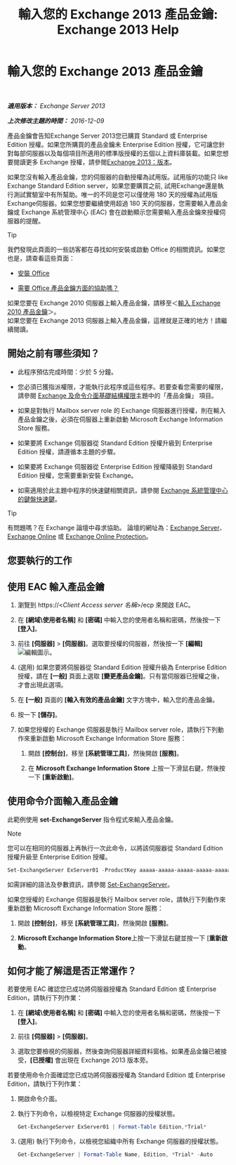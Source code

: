 ﻿---
title: '輸入您的 Exchange 2013 產品金鑰: Exchange 2013 Help'
TOCTitle: 輸入您的 Exchange 2013 產品金鑰
ms:assetid: ccb14685-4bdc-42a4-a985-35cd2a1a415c
ms:mtpsurl: https://technet.microsoft.com/zh-tw/library/Bb124582(v=EXCHG.150)
ms:contentKeyID: 51409244
ms.date: 05/21/2018
mtps_version: v=EXCHG.150
f1_keywords:
- Microsoft.Exchange.Management.SnapIn.Esm.Servers.EnterProductKeyWizardForm.EnterProductKeyWizardPage
ms.translationtype: MT
---

# 輸入您的 Exchange 2013 產品金鑰

 

_**適用版本：** Exchange Server 2013_

_**上次修改主題的時間：** 2016-12-09_

產品金鑰會告知Exchange Server 2013您已購買 Standard 或 Enterprise Edition 授權。如果您所購買的產品金鑰未 Enterprise Edition 授權，它可讓您針對每部伺服器以及每個項目所適用的標準版授權的五個以上資料庫裝載。如果您想要閱讀更多 Exchange 授權，請參閱[Exchange 2013：版本](exchange-2013-editions-and-versions-exchange-2013-help.md)。

如果您沒有輸入產品金鑰，您的伺服器的自動授權為試用版。試用版的功能只 like Exchange Standard Edition server，如果您要購買之前, 試用Exchange還是執行測試實驗室中有所幫助。唯一的不同是您可以僅使用 180 天的授權為試用版Exchange伺服器。如果您想要繼續使用超過 180 天的伺服器，您需要輸入產品金鑰或 Exchange 系統管理中心 (EAC) 會在啟動顯示您需要輸入產品金鑰來授權伺服器的提醒。

> [!TIP]  
> 我們發現此頁面的一些訪客都在尋找如何安裝或啟動 Office 的相關資訊。如果您也是，請查看這些頁面：
> <ul>
> <li><p><a href="http://go.microsoft.com/fwlink/p/?linkid=403360">安裝 Office</a></p></li>
> <li><p><a href="http://go.microsoft.com/fwlink/p/?linkid=403361">需要 Office 產品金鑰方面的協助嗎？</a></p></li>
> </ul>
> 如果您要在 Exchange 2010 伺服器上輸入產品金鑰，請移至＜<a href="http://go.microsoft.com/fwlink/p/?linkid=403370">輸入 Exchange 2010 產品金鑰</a>＞。<br />
> 如果您要在 Exchange 2013 伺服器上輸入產品金鑰，這裡就是正確的地方！請繼續閱讀。


## 開始之前有哪些須知？

  - 此程序預估完成時間：少於 5 分鐘。

  - 您必須已獲指派權限，才能執行此程序或這些程序。若要查看您需要的權限，請參閱 [Exchange 及命令介面基礎結構權限](exchange-and-shell-infrastructure-permissions-exchange-2013-help.md)主題中的「產品金鑰」 項目。

  - 如果是對執行 Mailbox server role 的 Exchange 伺服器進行授權，則在輸入產品金鑰之後，必須在伺服器上重新啟動 Microsoft Exchange Information Store 服務。

  - 如果要將 Exchange 伺服器從 Standard Edition 授權升級到 Enterprise Edition 授權，請遵循本主題的步驟。

  - 如果要將 Exchange 伺服器從 Enterprise Edition 授權降級到 Standard Edition 授權，您需要重新安裝 Exchange。

  - 如需適用於此主題中程序的快速鍵相關資訊，請參閱 [Exchange 系統管理中心的鍵盤快速鍵](keyboard-shortcuts-in-the-exchange-admin-center-exchange-online-protection-help.md)。


> [!TIP]  
> 有問題嗎？在 Exchange 論壇中尋求協助。 論壇的網址為：<a href="https://go.microsoft.com/fwlink/p/?linkid=60612">Exchange Server</a>、 <a href="https://go.microsoft.com/fwlink/p/?linkid=267542">Exchange Online</a> 或 <a href="https://go.microsoft.com/fwlink/p/?linkid=285351">Exchange Online Protection</a>。




## 您要執行的工作

## 使用 EAC 輸入產品金鑰

1.  瀏覽到 https://\<*Client Access server 名稱*\>/ecp 來開啟 EAC。

2.  在 **\[網域\\使用者名稱\]** 和 **\[密碼\]** 中輸入您的使用者名稱和密碼，然後按一下 **\[登入\]**。

3.  前往 **\[伺服器\]** \> **\[伺服器\]**。選取要授權的伺服器，然後按一下 **\[編輯\]**![編輯圖示](images/JJ218640.6f53ccb2-1f13-4c02-bea0-30690e6ea71d(EXCHG.150).gif "編輯圖示")。

4.  (選用) 如果您要將伺服器從 Standard Edition 授權升級為 Enterprise Edition 授權，請在 **\[一般\]** 頁面上選取 **\[變更產品金鑰\]**。只有當伺服器已授權之後，才會出現此選項。

5.  在 **\[一般\]** 頁面的 **\[輸入有效的產品金鑰\]** 文字方塊中，輸入您的產品金鑰。

6.  按一下 **\[儲存\]**。

7.  如果您授權的 Exchange 伺服器是執行 Mailbox server role，請執行下列動作來重新啟動 Microsoft Exchange Information Store 服務：
    
    1.  開啟 **\[控制台\]**，移至 **\[系統管理工具\]**，然後開啟 **\[服務\]**。
    
    2.  在 **Microsoft Exchange Information Store** 上按一下滑鼠右鍵，然後按一下 **\[重新啟動\]**。

## 使用命令介面輸入產品金鑰

此範例使用 **set-ExchangeServer** 指令程式來輸入產品金鑰。


> [!NOTE]  
> 您可以在相同的伺服器上再執行一次此命令，以將該伺服器從 Standard Edition 授權升級至 Enterprise Edition 授權。




```powershell
Set-ExchangeServer ExServer01 -ProductKey aaaaa-aaaaa-aaaaa-aaaaa-aaaaa
```

如需詳細的語法及參數資訊，請參閱 [Set-ExchangeServer](https://technet.microsoft.com/zh-tw/library/bb123716\(v=exchg.150\))。

如果您授權的 Exchange 伺服器是執行 Mailbox server role，請執行下列動作來重新啟動 Microsoft Exchange Information Store 服務：

1.  開啟 **\[控制台\]**，移至 **\[系統管理工具\]**，然後開啟 **\[服務\]**。

2.  **Microsoft Exchange Information Store**上按一下滑鼠右鍵並按一下 \[**重新啟動**。

## 如何才能了解這是否正常運作？

若要使用 EAC 確認您已成功將伺服器授權為 Standard Edition 或 Enterprise Edition，請執行下列作業：

1.  在 **\[網域\\使用者名稱\]** 和 **\[密碼\]** 中輸入您的使用者名稱和密碼，然後按一下 **\[登入\]**。

2.  前往 **\[伺服器\]** \> **\[伺服器\]**。

3.  選取您要檢視的伺服器，然後查詢伺服器詳細資料窗格。如果產品金鑰已被接受，**\[已授權\]** 會出現在 Exchange 2013 版本旁。

若要使用命令介面確認您已成功將伺服器授權為 Standard Edition 或 Enterprise Edition，請執行下列作業：

1.  開啟命令介面。

2.  執行下列命令，以檢視特定 Exchange 伺服器的授權狀態。
    
    ```powershell
    Get-ExchangeServer ExServer01 | Format-Table Edition,*Trial*
    ```

3.  (選用) 執行下列命令，以檢視您組織中所有 Exchange 伺服器的授權狀態。
    
    ```powershell
    Get-ExchangeServer | Format-Table Name, Edition, *Trial* -Auto
    ```

